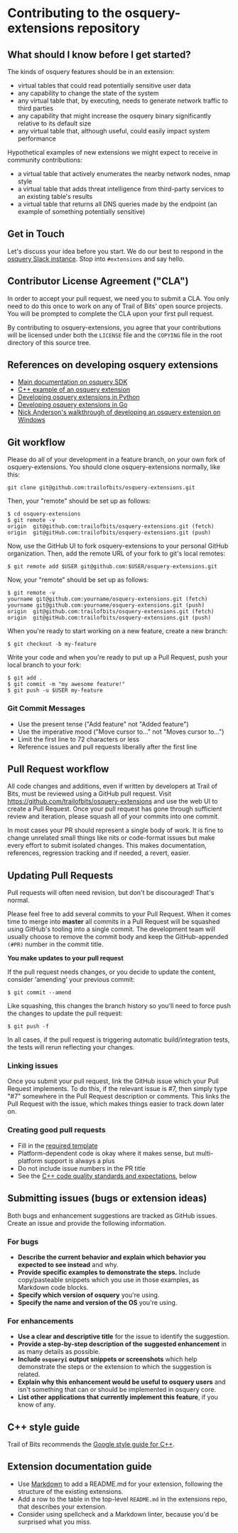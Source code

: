 Contributing to the osquery-extensions repository
======

## What should I know before I get started?

The kinds of osquery features should be in an extension:
* virtual tables that could read potentially sensitive user data
* any capability to change the state of the system
* any virtual table that, by executing, needs to generate network traffic to third parties
* any capability that might increase the osquery binary significantly relative to its default size
* any virtual table that, although useful, could easily impact system performance

Hypothetical examples of new extensions we might expect to receive in community contributions:
* a virtual table that actively enumerates the nearby network nodes, nmap style
* a virtual table that adds threat intelligence from third-party services to an existing table's results
* a virtual table that returns all DNS queries made by the endpoint (an example of something potentially sensitive)

## Get in Touch

Let's discuss your idea before you start. We do our best to respond in the [osquery Slack instance](https://osquery.slack.com). Stop into `#extensions` and say hello.

## Contributor License Agreement ("CLA")

In order to accept your pull request, we need you to submit a CLA. You only need to do this once to work on any of Trail of Bits' open source projects. You will be prompted to complete the CLA upon your first pull request.

By contributing to osquery-extensions, you agree that your contributions will be licensed under both the `LICENSE` file and the `COPYING` file in the root directory of this source tree.

## References on developing osquery extensions

* [Main documentation on osquery SDK](https://osquery.readthedocs.io/en/stable/development/osquery-sdk/)
* [C++ example of an osquery extension](https://github.com/facebook/osquery/tree/master/osquery/examples)
* [Developing osquery extensions in Python](https://github.com/osquery/osquery-python)
* [Developing osquery extensions in Go](https://github.com/kolide/osquery-go)
* [Nick Anderson's walkthrough of developing an osquery extension on Windows](https://brewfault.io/blog/2018/1/29/building-extensions-for-osquery-on-windows)

## Git workflow

Please do all of your development in a feature branch, on your own fork of osquery-extensions. You should clone osquery-extensions normally, like this:

```
git clone git@github.com:trailofbits/osquery-extensions.git
```

Then, your "remote" should be set up as follows:

```
$ cd osquery-extensions
$ git remote -v
origin  git@github.com:trailofbits/osquery-extensions.git (fetch)
origin  git@gitHub.com:trailofbits/osquery-extensions.git (push)
```

Now, use the GitHub UI to fork osquery-extensions to your personal GitHub organization. Then, add the remote URL of your fork to git's local remotes:

```
$ git remote add $USER git@github.com:$USER/osquery-extensions.git
```

Now, your "remote" should be set up as follows:

```
$ git remote -v
yourname git@github.com:yourname/osquery-extensions.git (fetch)
yourname git@github.com:yourname/osquery-extensions.git (push)
origin  git@github.com:trailofbits/osquery-extensions.git (fetch)
origin  git@gitHub.com:trailofbits/osquery-extensions.git (push)
```

When you're ready to start working on a new feature, create a new branch:

```
$ git checkout -b my-feature
```

Write your code and when you're ready to put up a Pull Request, push your local branch to your fork:

```
$ git add .
$ git commit -m "my awesome feature!"
$ git push -u $USER my-feature
```

### Git Commit Messages

* Use the present tense ("Add feature" not "Added feature")
* Use the imperative mood ("Move cursor to..." not "Moves cursor to...")
* Limit the first line to 72 characters or less
* Reference issues and pull requests liberally after the first line

## Pull Request workflow

All code changes and additions, even if written by developers at Trail of Bits, must be reviewed using a GitHub pull request. Visit https://github.com/trailofbits/osquery-extensions and use the web UI to create a Pull Request. Once your pull request has gone through sufficient review and iteration, please squash all of your commits into one commit.

In most cases your PR should represent a single body of work. It is fine to change unrelated small things like nits or code-format issues but make every effort to submit isolated changes. This makes documentation, references, regression tracking and if needed, a revert, easier.

## Updating Pull Requests

Pull requests will often need revision, but don't be discouraged! That's normal.

Please feel free to add several commits to your Pull Request. When it comes time to merge into **master** all commits in a Pull Request will be squashed using GitHub's tooling into a single commit. The development team will usually choose to remove the commit body and keep the GitHub-appended `(#PR)` number in the commit title.

**You make updates to your pull request**

If the pull request needs changes, or you decide to update the content, consider 'amending' your previous commit:

```
$ git commit --amend
```

Like squashing, this changes the branch history so you'll need to force push the changes to update the pull request:

```
$ git push -f
```

In all cases, if the pull request is triggering automatic build/integration tests, the tests will rerun reflecting your changes.

### Linking issues

Once you submit your pull request, link the GitHub issue which your Pull Request implements. To do this, if the relevant issue is #7, then simply type "#7" somewhere in the Pull Request description or comments. This links the Pull Request with the issue, which makes things easier to track down later on.

### Creating good pull requests

* Fill in the [required template](https://github.com/trailofbits/osquery-extensions/blob/master/PULL_REQUEST_TEMPLATE.md)
* Platform-dependent code is okay where it makes sense, but multi-platform support is always a plus
* Do not include issue numbers in the PR title
* See the [C++ code quality standards and expectations](#C++-style-guide), below

## Submitting issues (bugs or extension ideas)

Both bugs and enhancement suggestions are tracked as GitHub issues. Create an issue and provide the following information.

### For bugs
* **Describe the current behavior and explain which behavior you expected to see instead** and why.
* **Provide specific examples to demonstrate the steps.** Include copy/pasteable snippets which you use in those examples, as Markdown code blocks.
* **Specify which version of osquery** you're using.
* **Specify the name and version of the OS** you're using.

### For enhancements
* **Use a clear and descriptive title** for the issue to identify the suggestion.
* **Provide a step-by-step description of the suggested enhancement** in as many details as possible.
* **Include `osqueryi` output snippets or screenshots** which help demonstrate the steps or the extension to which the suggestion is related.
* **Explain why this enhancement would be useful to osquery users** and isn't something that can or should be implemented in osquery core.
* **List other applications that currently implement this feature**, if you know of any.

## C++ style guide

Trail of Bits recommends the [Google style guide for C++](https://google.github.io/styleguide/cppguide.html).

## Extension documentation guide

* Use [Markdown](https://guides.github.com/features/mastering-markdown/) to add a README.md for your extension, following the structure of the existing extensions.
* Add a row to the table in the top-level `README.md` in the extensions repo, that describes your extension.
* Consider using spellcheck and a Markdown linter, because you'd be surprised what you miss.
